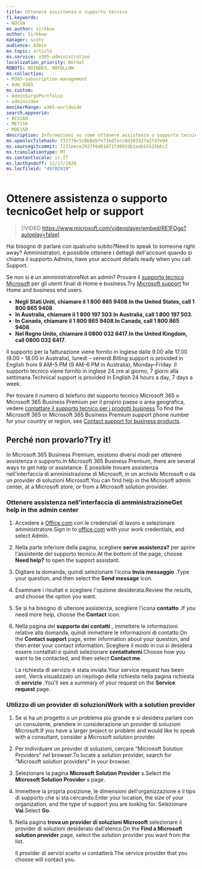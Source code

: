 ```yaml
---
title: Ottenere assistenza o supporto tecnico
f1.keywords:
- NOCSH
ms.author: sirkkuw
author: Sirkkuw
manager: scotv
audience: Admin
ms.topic: article
ms.service: o365-administration
localization_priority: Normal
ROBOTS: NOINDEX, NOFOLLOW
ms.collection:
- M365-subscription-management
- Adm_O365
ms.custom:
- AdminSurgePortfolio
- adminvideo
monikerRange: o365-worldwide
search.appverid:
- BCS160
- MET150
- MOE150
description: Informazioni su come ottenere assistenza o supporto tecnico in Microsoft 365 Business Premium.
ms.openlocfilehash: f33778c5c8b8ebfe71bd7acc6d203327a2fd7e94
ms.sourcegitcommit: f231eece2927f0d01072fd092db1eab15525bbc2
ms.translationtype: MT
ms.contentlocale: it-IT
ms.lasthandoff: 12/17/2020
ms.locfileid: "49702919"
---
```

# <a name="get-help-or-support"></a><span data-ttu-id="f1a6e-103">Ottenere assistenza o supporto tecnico</span><span class="sxs-lookup"><span data-stu-id="f1a6e-103">Get help or support</span></span>

> [!VIDEO https://www.microsoft.com/videoplayer/embed/RE1FOgo?autoplay=false]

<span data-ttu-id="f1a6e-104">Hai bisogno di parlare con qualcuno subito?</span><span class="sxs-lookup"><span data-stu-id="f1a6e-104">Need to speak to someone right away?</span></span> <span data-ttu-id="f1a6e-105">Amministratori, è possibile ottenere i dettagli dell'account quando si chiama il supporto.</span><span class="sxs-lookup"><span data-stu-id="f1a6e-105">Admins, have your account details ready when you call Support.</span></span>

<span data-ttu-id="f1a6e-106">Se non si è un amministratore</span><span class="sxs-lookup"><span data-stu-id="f1a6e-106">Not an admin?</span></span> <span data-ttu-id="f1a6e-107">Provare il [supporto tecnico Microsoft](https://go.microsoft.com/fwlink/?linkid=860695) per gli utenti finali di Home e business.</span><span class="sxs-lookup"><span data-stu-id="f1a6e-107">Try [Microsoft support](https://go.microsoft.com/fwlink/?linkid=860695) for Home and business end users.</span></span>

- <span data-ttu-id="f1a6e-108">**Negli Stati Uniti, chiamare il 1 800 865 9408**.</span><span class="sxs-lookup"><span data-stu-id="f1a6e-108">**In the United States, call 1 800 865 9408**.</span></span>
- <span data-ttu-id="f1a6e-109">**In Australia, chiamare il 1 800 197 503**.</span><span class="sxs-lookup"><span data-stu-id="f1a6e-109">**In Australia, call 1 800 197 503**.</span></span>
- <span data-ttu-id="f1a6e-110">**In Canada, chiamare il 1 800 865 9408**.</span><span class="sxs-lookup"><span data-stu-id="f1a6e-110">**In Canada, call 1 800 865 9408**.</span></span>
- <span data-ttu-id="f1a6e-111">**Nel Regno Unito, chiamare il 0800 032 6417**.</span><span class="sxs-lookup"><span data-stu-id="f1a6e-111">**In the United Kingdom, call 0800 032 6417**.</span></span>

<span data-ttu-id="f1a6e-112">Il supporto per la fatturazione viene fornito in inglese dalle 9.00 alle 17.00 (9.00 – 18.00 in Australia), lunedì – venerdì.</span><span class="sxs-lookup"><span data-stu-id="f1a6e-112">Billing support is provided in English from 9 AM–5 PM (9 AM–6 PM in Australia), Monday–Friday.</span></span>
<span data-ttu-id="f1a6e-113">Il supporto tecnico viene fornito in inglese 24 ore al giorno, 7 giorni alla settimana.</span><span class="sxs-lookup"><span data-stu-id="f1a6e-113">Technical support is provided in English 24 hours a day, 7 days a week.</span></span>

<span data-ttu-id="f1a6e-114">Per trovare il numero di telefono del supporto tecnico Microsoft 365 o Microsoft 365 Business Premium per il proprio paese o area geografica, vedere [contattare il supporto tecnico per i prodotti business](https://support.microsoft.com/office/32a17ca7-6fa0-4870-8a8d-e25ba4ccfd4b).</span><span class="sxs-lookup"><span data-stu-id="f1a6e-114">To find the Microsoft 365 or Microsoft 365 Business Premium support phone number for your country or region, see [Contact support for business products](https://support.microsoft.com/office/32a17ca7-6fa0-4870-8a8d-e25ba4ccfd4b).</span></span>

## <a name="try-it"></a><span data-ttu-id="f1a6e-115">Perché non provarlo?</span><span class="sxs-lookup"><span data-stu-id="f1a6e-115">Try it!</span></span>

<span data-ttu-id="f1a6e-116">In Microsoft 365 Business Premium, esistono diversi modi per ottenere assistenza o supporto.</span><span class="sxs-lookup"><span data-stu-id="f1a6e-116">In Microsoft 365 Business Premium, there are several ways to get help or assistance.</span></span> <span data-ttu-id="f1a6e-117">È possibile trovare assistenza nell'interfaccia di amministrazione di Microsoft, in un archivio Microsoft o da un provider di soluzioni Microsoft.</span><span class="sxs-lookup"><span data-stu-id="f1a6e-117">You can find help in the Microsoft admin center, at a Microsoft store, or from a Microsoft solution provider.</span></span>

### <a name="get-help-in-the-admin-center"></a><span data-ttu-id="f1a6e-118">Ottenere assistenza nell'interfaccia di amministrazione</span><span class="sxs-lookup"><span data-stu-id="f1a6e-118">Get help in the admin center</span></span>

1. <span data-ttu-id="f1a6e-119">Accedere a [Office.com](https://office.com) con le credenziali di lavoro e selezionare amministratore.</span><span class="sxs-lookup"><span data-stu-id="f1a6e-119">Sign in to [office.com](https://office.com) with your work credentials, and select Admin.</span></span>
1. <span data-ttu-id="f1a6e-120">Nella parte inferiore della pagina, scegliere **serve assistenza?** per aprire l'assistente del supporto tecnico.</span><span class="sxs-lookup"><span data-stu-id="f1a6e-120">At the bottom of the page, choose **Need help?** to open the support assistant.</span></span>
1. <span data-ttu-id="f1a6e-121">Digitare la domanda, quindi selezionare l'icona **Invia messaggio** .</span><span class="sxs-lookup"><span data-stu-id="f1a6e-121">Type your question, and then select the **Send message** icon.</span></span>
1. <span data-ttu-id="f1a6e-122">Esaminare i risultati e scegliere l'opzione desiderata.</span><span class="sxs-lookup"><span data-stu-id="f1a6e-122">Review the results, and choose the option you want.</span></span>
1. <span data-ttu-id="f1a6e-123">Se si ha bisogno di ulteriore assistenza, scegliere l'icona **contatto** .</span><span class="sxs-lookup"><span data-stu-id="f1a6e-123">If you need more help, choose the **Contact** icon.</span></span>
1. <span data-ttu-id="f1a6e-124">Nella pagina del **supporto dei contatti** , immettere le informazioni relative alla domanda, quindi immettere le informazioni di contatto.</span><span class="sxs-lookup"><span data-stu-id="f1a6e-124">On the **Contact support** page, enter information about your question, and then enter your contact information.</span></span> <span data-ttu-id="f1a6e-125">Scegliere il modo in cui si desidera essere contattati e quindi selezionare **contattatemi**.</span><span class="sxs-lookup"><span data-stu-id="f1a6e-125">Choose how you want to be contacted, and then select **Contact me**.</span></span>

    <span data-ttu-id="f1a6e-126">La richiesta di servizio è stata inviata.</span><span class="sxs-lookup"><span data-stu-id="f1a6e-126">Your service request has been sent.</span></span> <span data-ttu-id="f1a6e-127">Verrà visualizzato un riepilogo della richiesta nella pagina richiesta di **servizio** .</span><span class="sxs-lookup"><span data-stu-id="f1a6e-127">You'll see a summary of your request on the **Service request** page.</span></span>

### <a name="work-with-a-solution-provider"></a><span data-ttu-id="f1a6e-128">Utilizzo di un provider di soluzioni</span><span class="sxs-lookup"><span data-stu-id="f1a6e-128">Work with a solution provider</span></span>

1. <span data-ttu-id="f1a6e-129">Se si ha un progetto o un problema più grande e si desidera parlare con un consulente, prendere in considerazione un provider di soluzioni Microsoft.</span><span class="sxs-lookup"><span data-stu-id="f1a6e-129">If you have a larger project or problem and would like to speak with a consultant, consider a Microsoft solution provider.</span></span>
1. <span data-ttu-id="f1a6e-130">Per individuare un provider di soluzioni, cercare "Microsoft Solution Providers" nel browser.</span><span class="sxs-lookup"><span data-stu-id="f1a6e-130">To locate a solution provider, search for "Microsoft solution providers" in your browser.</span></span>
1. <span data-ttu-id="f1a6e-131">Selezionare la pagina **Microsoft Solution Provider** s.</span><span class="sxs-lookup"><span data-stu-id="f1a6e-131">Select the **Microsoft Solution Provider** s page.</span></span>
1. <span data-ttu-id="f1a6e-132">Immettere la propria posizione, le dimensioni dell'organizzazione e il tipo di supporto che si sta cercando.</span><span class="sxs-lookup"><span data-stu-id="f1a6e-132">Enter your location, the size of your organization, and the type of support you are looking for.</span></span> <span data-ttu-id="f1a6e-133">Selezionare **Vai**.</span><span class="sxs-lookup"><span data-stu-id="f1a6e-133">Select **Go**.</span></span>
1. <span data-ttu-id="f1a6e-134">Nella pagina **trova un provider di soluzioni Microsoft** selezionare il provider di soluzioni desiderato dall'elenco.</span><span class="sxs-lookup"><span data-stu-id="f1a6e-134">On the **Find a Microsoft solution provider** page, select the solution provider you want from the list.</span></span>

    <span data-ttu-id="f1a6e-135">Il provider di servizi scelto vi contatterà.</span><span class="sxs-lookup"><span data-stu-id="f1a6e-135">The service provider that you choose will contact you.</span></span>